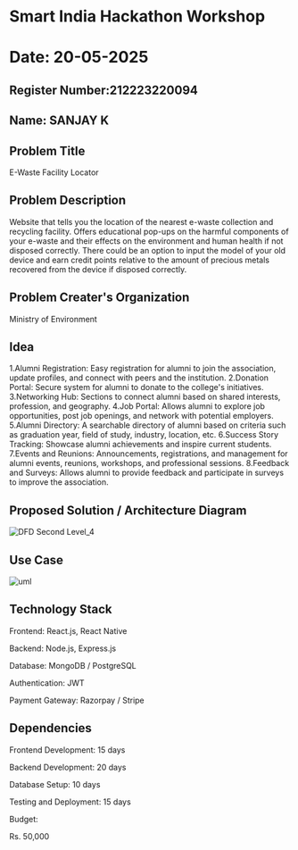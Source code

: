 # Smart India Hackathon Workshop
# Date: 20-05-2025
## Register Number:212223220094
## Name: SANJAY K

## Problem Title 


E-Waste Facility Locator
## Problem Description
Website that tells you the location of the nearest e-waste collection and recycling facility. Offers educational pop-ups on the harmful components of your e-waste and their effects on the environment and human health if not disposed correctly. There could be an option to input the model of your old device and earn credit points relative to the amount of precious metals recovered from the device if disposed correctly.
## Problem Creater's Organization
Ministry of Environment

## Idea
1.Alumni Registration: Easy registration for alumni to join the association, update profiles, and connect with peers and the institution. 2.Donation Portal: Secure system for alumni to donate to the college's initiatives. 3.Networking Hub: Sections to connect alumni based on shared interests, profession, and geography. 4.Job Portal: Allows alumni to explore job opportunities, post job openings, and network with potential employers. 5.Alumni Directory: A searchable directory of alumni based on criteria such as graduation year, field of study, industry, location, etc. 6.Success Story Tracking: Showcase alumni achievements and inspire current students. 7.Events and Reunions: Announcements, registrations, and management for alumni events, reunions, workshops, and professional sessions. 8.Feedback and Surveys: Allows alumni to provide feedback and participate in surveys to improve the association.





## Proposed Solution / Architecture Diagram
![DFD Second Level_4](https://github.com/user-attachments/assets/02e3c34e-fca1-4f67-b8af-c219ef6a2a4c)


## Use Case

![uml](https://github.com/user-attachments/assets/dc2fe7d8-0c09-41d6-9748-e3f782fbbc6d)

## Technology Stack
Frontend: React.js, React Native

Backend: Node.js, Express.js

Database: MongoDB / PostgreSQL

Authentication: JWT

Payment Gateway: Razorpay / Stripe

## Dependencies

Frontend Development: 15 days

Backend Development: 20 days

Database Setup: 10 days

Testing and Deployment: 15 days

Budget:

Rs. 50,000
